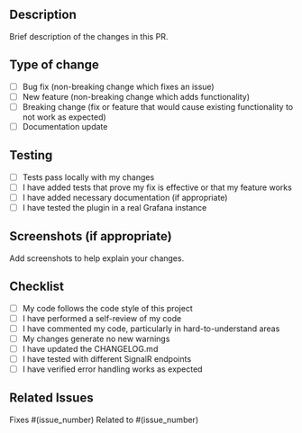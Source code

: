 ## Description

Brief description of the changes in this PR.

## Type of change

- [ ] Bug fix (non-breaking change which fixes an issue)
- [ ] New feature (non-breaking change which adds functionality)
- [ ] Breaking change (fix or feature that would cause existing functionality to not work as expected)
- [ ] Documentation update

## Testing

- [ ] Tests pass locally with my changes
- [ ] I have added tests that prove my fix is effective or that my feature works
- [ ] I have added necessary documentation (if appropriate)
- [ ] I have tested the plugin in a real Grafana instance

## Screenshots (if appropriate)

Add screenshots to help explain your changes.

## Checklist

- [ ] My code follows the code style of this project
- [ ] I have performed a self-review of my code
- [ ] I have commented my code, particularly in hard-to-understand areas
- [ ] My changes generate no new warnings
- [ ] I have updated the CHANGELOG.md
- [ ] I have tested with different SignalR endpoints
- [ ] I have verified error handling works as expected

## Related Issues

Fixes #(issue_number)
Related to #(issue_number)